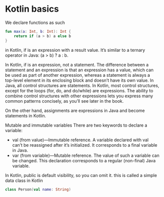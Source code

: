 # Kotlin basics

We declare functions as such
```kotlin
fun max(a: Int, b: Int): Int {
    return if (a > b) a else b
}
```

in Kotlin, if is an expression with a result value. It’s similar to a ternary operator in Java: (a > b) ? a : b.

In Kotlin, if is an expression, not a statement. The difference between a statement and an expression is that an expression has a value, which can be used as part of another expression, whereas a statement is always a top-level element in its enclosing block and doesn’t have its own value. In Java, all control structures are statements. In Kotlin, most control structures, except for the loops (for, do, and do/while) are expressions. The ability to combine control structures with other expressions lets you express many common patterns concisely, as you’ll see later in the book.

On the other hand, assignments are expressions in Java and become statements in Kotlin.

Mutable and immutable variables
There are two keywords to declare a variable:

- val (from value)—Immutable reference. A variable declared with val can’t be reassigned after it’s initialized. It corresponds to a final variable in Java.
- var (from variable)—Mutable reference. The value of such a variable can be changed. This declaration corresponds to a regular (non-final) Java variable.


In Kotlin, public is default visibility, so you can omit it.
this is called a simple data class in Kotlin
```kotlin
class Person(val name: String)
```
